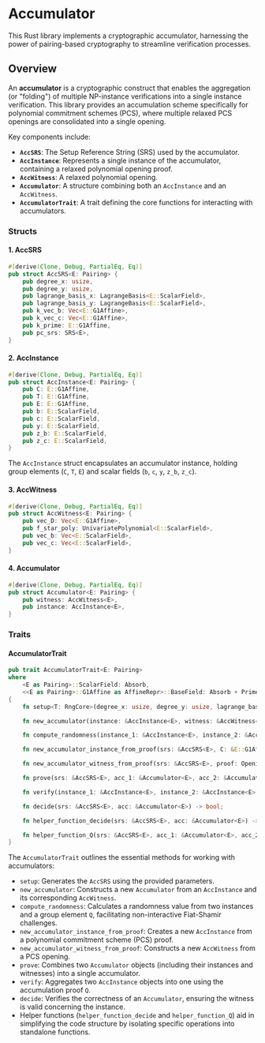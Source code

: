 
# Accumulator

This Rust library implements a cryptographic accumulator, harnessing the power of pairing-based cryptography to streamline verification processes.

## Overview

An **accumulator** is a cryptographic construct that enables the aggregation (or "folding") of multiple NP-instance verifications into a single instance verification. This library provides an accumulation scheme specifically for polynomial commitment schemes (PCS), where multiple relaxed PCS openings are consolidated into a single opening.

Key components include:

- **`AccSRS`**: The Setup Reference String (SRS) used by the accumulator.
- **`AccInstance`**: Represents a single instance of the accumulator, containing a relaxed polynomial opening proof.
- **`AccWitness`**: A relaxed polynomial opening.
- **`Accumulator`**: A structure combining both an `AccInstance` and an `AccWitness`.
- **`AccumulatorTrait`**: A trait defining the core functions for interacting with accumulators.

### Structs

#### 1. AccSRS

```rust
#[derive(Clone, Debug, PartialEq, Eq)]
pub struct AccSRS<E: Pairing> {
    pub degree_x: usize,
    pub degree_y: usize,
    pub lagrange_basis_x: LagrangeBasis<E::ScalarField>,
    pub lagrange_basis_y: LagrangeBasis<E::ScalarField>,
    pub k_vec_b: Vec<E::G1Affine>,
    pub k_vec_c: Vec<E::G1Affine>,
    pub k_prime: E::G1Affine,
    pub pc_srs: SRS<E>,
}
```

#### 2. AccInstance

```rust
#[derive(Clone, Debug, PartialEq, Eq)]
pub struct AccInstance<E: Pairing> {
    pub C: E::G1Affine,
    pub T: E::G1Affine,
    pub E: E::G1Affine,
    pub b: E::ScalarField,
    pub c: E::ScalarField,
    pub y: E::ScalarField,
    pub z_b: E::ScalarField,
    pub z_c: E::ScalarField,
}
```

The `AccInstance` struct encapsulates an accumulator instance, holding group elements (`C`, `T`, `E`) and scalar fields (`b`, `c`, `y`, `z_b`, `z_c`).

#### 3. AccWitness

```rust
#[derive(Clone, Debug, PartialEq, Eq)]
pub struct AccWitness<E: Pairing> {
    pub vec_D: Vec<E::G1Affine>,
    pub f_star_poly: UnivariatePolynomial<E::ScalarField>,
    pub vec_b: Vec<E::ScalarField>,
    pub vec_c: Vec<E::ScalarField>,
}
```

#### 4. Accumulator

```rust
#[derive(Clone, Debug, PartialEq, Eq)]
pub struct Accumulator<E: Pairing> {
    pub witness: AccWitness<E>,
    pub instance: AccInstance<E>,
}
```

### Traits

#### AccumulatorTrait

```rust
pub trait AccumulatorTrait<E: Pairing>
where
    <E as Pairing>::ScalarField: Absorb,
    <<E as Pairing>::G1Affine as AffineRepr>::BaseField: Absorb + PrimeField,
{
    fn setup<T: RngCore>(degree_x: usize, degree_y: usize, lagrange_basis_x: LagrangeBasis<E::ScalarField>, lagrange_basis_y: LagrangeBasis<E::ScalarField>, pc_srs: SRS<E>, rng: &mut T) -> AccSRS<E>;

    fn new_accumulator(instance: &AccInstance<E>, witness: &AccWitness<E>) -> Accumulator<E>;

    fn compute_randomness(instance_1: &AccInstance<E>, instance_2: &AccInstance<E>, Q: E::G1Affine) -> E::ScalarField;

    fn new_accumulator_instance_from_proof(srs: &AccSRS<E>, C: &E::G1Affine, b: &E::ScalarField, c: &E::ScalarField, y: &E::ScalarField) -> AccInstance<E>;

    fn new_accumulator_witness_from_proof(srs: &AccSRS<E>, proof: OpeningProof<E>, b: &E::ScalarField, c: &E::ScalarField) -> AccWitness<E>;

    fn prove(srs: &AccSRS<E>, acc_1: &Accumulator<E>, acc_2: &Accumulator<E>) -> (AccInstance<E>, AccWitness<E>, E::G1Affine);

    fn verify(instance_1: &AccInstance<E>, instance_2: &AccInstance<E>, Q: E::G1Affine) -> AccInstance<E>;

    fn decide(srs: &AccSRS<E>, acc: &Accumulator<E>) -> bool;

    fn helper_function_decide(srs: &AccSRS<E>, acc: &Accumulator<E>) -> E::G1Affine;

    fn helper_function_Q(srs: &AccSRS<E>, acc_1: &Accumulator<E>, acc_2: &Accumulator<E>) -> E::G1Affine;
}
```

The `AccumulatorTrait` outlines the essential methods for working with accumulators:

- `setup`: Generates the `AccSRS` using the provided parameters.
- `new_accumulator`: Constructs a new `Accumulator` from an `AccInstance` and its corresponding `AccWitness`.
- `compute_randomness`: Calculates a randomness value from two instances and a group element `Q`, facilitating non-interactive Fiat-Shamir challenges.
- `new_accumulator_instance_from_proof`: Creates a new `AccInstance` from a polynomial commitment scheme (PCS) proof.
- `new_accumulator_witness_from_proof`: Constructs a new `AccWitness` from a PCS opening.
- `prove`: Combines two `Accumulator` objects (including their instances and witnesses) into a single accumulator.
- `verify`: Aggregates two `AccInstance` objects into one using the accumulation proof `Q`.
- `decide`: Verifies the correctness of an `Accumulator`, ensuring the witness is valid concerning the instance.
- Helper functions (`helper_function_decide` and `helper_function_Q`) aid in simplifying the code structure by isolating specific operations into standalone functions.
